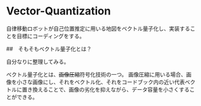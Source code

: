# Vector-Quantization
自律移動ロボットが自己位置推定に用いる地図をベクトル量子化し、実装することを目標にコーディングをする。

##　そもそもベクトル量子化とは？

自分なりに整理してみる。

ベクトル量子化とは、~~画像圧縮~~符号化技術の一つ。
画像圧縮に用いる場合、画像を小さな画像にし、それをベクトル化、それをコードブック内の近い代表ベクトルに置き換えることで、画像の劣化を抑えながら、データ容量を小さくすることができる。
